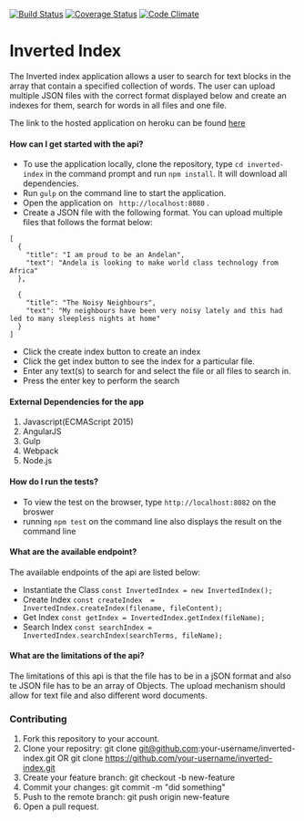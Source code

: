 [![Build Status](https://travis-ci.org/andela-vnwaiwu/inverted-index.svg?branch=develop)](https://travis-ci.org/andela-vnwaiwu/inverted-index) [![Coverage Status](https://coveralls.io/repos/github/andela-vnwaiwu/inverted-index/badge.svg?branch=develop)](https://coveralls.io/github/andela-vnwaiwu/inverted-index?branch=develop) [![Code Climate](https://codeclimate.com/github/andela-vnwaiwu/inverted-index/badges/gpa.svg)](https://codeclimate.com/github/andela-vnwaiwu/inverted-index)

# Inverted Index

The Inverted index application allows a user to search for text blocks in the array that contain a specified collection of words.
The user can upload multiple JSON files with the correct format displayed below and create an indexes for them, search for words in
all files and one file.

The link to the hosted application on heroku can be found [here](https://inverted-index-andela.herokuapp.com)

#### How can I get started with the api?
- To use the application locally, clone the repository, type ``` cd inverted-index ``` in the command prompt and run ``` npm install ```. It will download all dependencies.
- Run ``` gulp ``` on the command line to start the application.
- Open the application on ``` http://localhost:8080``` .
- Create a JSON file with the following format. You can upload multiple files that follows the format below:
```
[
  {
    "title": "I am proud to be an Andelan",
    "text": "Andela is looking to make world class technology from Africa"
  },

  {
    "title": "The Noisy Neighbours",
    "text": "My neighbours have been very noisy lately and this had led to many sleepless nights at home"
  }
]
```
- Click the create index button to create an index
- Click the get index button to see the index for a particular file.
- Enter any text(s) to search for and select the file or all files to search in.
- Press the enter key to perform the search

#### External Dependencies for the app
1. Javascript(ECMAScript 2015)
2. AngularJS
3. Gulp
4. Webpack
5. Node.js

#### How do I run the tests?
- To view the test on the browser, type ``` http://localhost:8082 ```  on the broswer
- running ``` npm test ``` on the command line also displays the result on the command line

#### What are the available endpoint?
The available endpoints of the api are listed below:
- Instantiate the Class
	``` const InvertedIndex = new InvertedIndex(); ```
- Create Index
	``` const createIndex  = InvertedIndex.createIndex(filename, fileContent); ```
- Get Index
	``` const getIndex = InvertedIndex.getIndex(fileName); ```
- Search Index
	``` const searchIndex = InvertedIndex.searchIndex(searchTerms, fileName); ```

#### What are the limitations of the api?
The limitations of this api is that the file has to be in a jSON format and also te JSON file has to be an array of Objects. The upload mechanism should allow for text file and also different word documents.


### Contributing
1. Fork this repository to your account.
2. Clone your repositry: git clone git@github.com:your-username/inverted-index.git OR git clone https://github.com/your-username/inverted-index.git
3. Create your feature branch: git checkout -b new-feature
4. Commit your changes: git commit -m "did something"
5. Push to the remote branch: git push origin new-feature
6. Open a pull request.